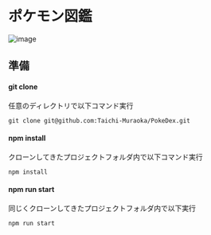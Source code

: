 # ポケモン図鑑

![image](https://github.com/user-attachments/assets/b6bc7c6b-2094-421d-9d2c-e293883c24b8)

## 準備

#### git clone
任意のディレクトリで以下コマンド実行
```
git clone git@github.com:Taichi-Muraoka/PokeDex.git
```

#### npm install
クローンしてきたプロジェクトフォルダ内で以下コマンド実行
```
npm install
```

#### npm run start
同じくクローンしてきたプロジェクトフォルダ内で以下実行
```
npm run start
```
